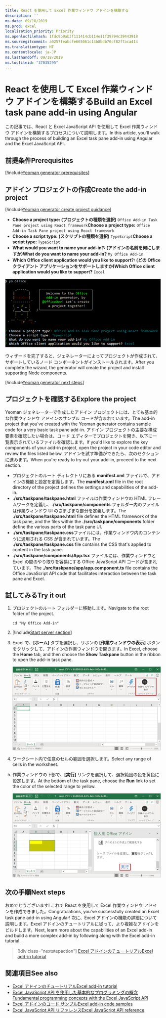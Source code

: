 ```yaml
---
title: React を使用して Excel 作業ウィンドウ アドインを構築する
description: ''
ms.date: 09/18/2019
ms.prod: excel
localization_priority: Priority
ms.openlocfilehash: 1fdc9b9ab3f111414cb114e11f39794c39443918
ms.sourcegitcommit: a0257feabcfe665061c14b8bdb70cf82f7aca414
ms.translationtype: HT
ms.contentlocale: ja-JP
ms.lasthandoff: 09/18/2019
ms.locfileid: "37035295"
---
```

# <a name="build-an-excel-task-pane-add-in-using-react"></a><span data-ttu-id="5a068-102">React を使用して Excel 作業ウィンドウ アドインを構築する</span><span class="sxs-lookup"><span data-stu-id="5a068-102">Build an Excel task pane add-in using Angular</span></span>

<span data-ttu-id="5a068-103">この記事では、React と Excel JavaScript API を使用して Excel 作業ウィンドウ アドインを構築するプロセスについて説明します。</span><span class="sxs-lookup"><span data-stu-id="5a068-103">In this article, you'll walk through the process of building an Excel task pane add-in using Angular and the Excel JavaScript API.</span></span>

## <a name="prerequisites"></a><span data-ttu-id="5a068-104">前提条件</span><span class="sxs-lookup"><span data-stu-id="5a068-104">Prerequisites</span></span>

[!include[Yeoman generator prerequisites](../includes/quickstart-yo-prerequisites.md)]

## <a name="create-the-add-in-project"></a><span data-ttu-id="5a068-105">アドイン プロジェクトの作成</span><span class="sxs-lookup"><span data-stu-id="5a068-105">Create the add-in project</span></span>

[!include[Yeoman generator create project guidance](../includes/yo-office-command-guidance.md)]

- <span data-ttu-id="5a068-106">**Choose a project type: (プロジェクトの種類を選択)** `Office Add-in Task Pane project using React framework`</span><span class="sxs-lookup"><span data-stu-id="5a068-106">**Choose a project type:** `Office Add-in Task Pane project using React framework`</span></span>
- <span data-ttu-id="5a068-107">**Choose a script type: (スクリプトの種類を選択)** `TypeScript`</span><span class="sxs-lookup"><span data-stu-id="5a068-107">**Choose a script type:** `TypeScript`</span></span>
- <span data-ttu-id="5a068-108">**What would you want to name your add-in?: (アドインの名前を何にしますか)**</span><span class="sxs-lookup"><span data-stu-id="5a068-108">**What do you want to name your add-in?**</span></span> `My Office Add-in`
- <span data-ttu-id="5a068-109">**Which Office client application would you like to support?: (どの Office クライアント アプリケーションをサポートしますか)**</span><span class="sxs-lookup"><span data-stu-id="5a068-109">**Which Office client application would you like to support?**</span></span> `Excel`

![Yeoman ジェネレーター](../images/yo-office-excel-react-2.png)

<span data-ttu-id="5a068-111">ウィザードを完了すると、ジェネレーターによってプロジェクトが作成されて、サポートしているノード コンポーネントがインストールされます。</span><span class="sxs-lookup"><span data-stu-id="5a068-111">After you complete the wizard, the generator will create the project and install supporting Node components.</span></span>

[!include[Yeoman generator next steps](../includes/yo-office-next-steps.md)]

## <a name="explore-the-project"></a><span data-ttu-id="5a068-112">プロジェクトを確認する</span><span class="sxs-lookup"><span data-stu-id="5a068-112">Explore the project</span></span>

<span data-ttu-id="5a068-113">Yeoman ジェネレーターで作成したアドイン プロジェクトには、とても基本的な作業ウィンドウ アドインのサンプル コードが含まれています。</span><span class="sxs-lookup"><span data-stu-id="5a068-113">The add-in project that you've created with the Yeoman generator contains sample code for a very basic task pane add-in.</span></span> <span data-ttu-id="5a068-114">アドイン プロジェクトの主要な構成要素を確認したい場合は、コード エディターでプロジェクトを開き、以下に一覧表示されているファイルを確認します。</span><span class="sxs-lookup"><span data-stu-id="5a068-114">If you'd like to explore the key components of your add-in project, open the project in your code editor and review the files listed below.</span></span> <span data-ttu-id="5a068-115">アドインを試す準備ができたら、次のセクションに進みます。</span><span class="sxs-lookup"><span data-stu-id="5a068-115">When you're ready to try out your add-in, proceed to the next section.</span></span>

- <span data-ttu-id="5a068-116">プロジェクトのルート ディレクトリにある **manifest.xml** ファイルで、アドインの機能と設定を定義します。</span><span class="sxs-lookup"><span data-stu-id="5a068-116">The **manifest.xml** file in the root directory of the project defines the settings and capabilities of the add-in.</span></span>
- <span data-ttu-id="5a068-117">**./src/taskpane/taskpane.html** ファイルは作業ウィンドウの HTML フレームワークを定義し、**./src/taskpane/components** フォルダー内のファイルは作業ウィンドウ UI のさまざまな部分を定義します。</span><span class="sxs-lookup"><span data-stu-id="5a068-117">The **./src/taskpane/taskpane.html** file defines the HTML framework of the task pane, and the files within the **./src/taskpane/components** folder define the various parts of the task pane UI.</span></span>
- <span data-ttu-id="5a068-118">**./src/taskpane/taskpane.css**ファイルには、作業ウィンドウ内のコンテンツに適用される CSS が含まれています。</span><span class="sxs-lookup"><span data-stu-id="5a068-118">The **./src/taskpane/taskpane.css** file contains the CSS that's applied to content in the task pane.</span></span>
- <span data-ttu-id="5a068-119">**./src/taskpane/components/App.tsx** ファイルには、作業ウィンドウと Excel の間のやり取りを容易にする Office JavaScript API コードが含まれています。</span><span class="sxs-lookup"><span data-stu-id="5a068-119">The **./src/taskpane/app/app.component.ts** file contains the Office JavaScript API code that facilitates interaction between the task pane and Excel.</span></span>

## <a name="try-it-out"></a><span data-ttu-id="5a068-120">試してみる</span><span class="sxs-lookup"><span data-stu-id="5a068-120">Try it out</span></span>

1. <span data-ttu-id="5a068-121">プロジェクトのルート フォルダーに移動します。</span><span class="sxs-lookup"><span data-stu-id="5a068-121">Navigate to the root folder of the project.</span></span>

    ```command&nbsp;line
    cd "My Office Add-in"
    ```

2. [!include[Start server section](../includes/quickstart-yo-start-server-excel.md)] 

3. <span data-ttu-id="5a068-122">Excel で、**[ホーム]** タブを選択し、リボンの **[作業ウィンドウの表示]** ボタンをクリックして、アドインの作業ウィンドウを開きます。</span><span class="sxs-lookup"><span data-stu-id="5a068-122">In Excel, choose the **Home** tab, and then choose the **Show Taskpane** button in the ribbon to open the add-in task pane.</span></span>

    ![Excel アドイン ボタン](../images/excel-quickstart-addin-3b.png)

4. <span data-ttu-id="5a068-124">ワークシート内で任意のセルの範囲を選択します。</span><span class="sxs-lookup"><span data-stu-id="5a068-124">Select any range of cells in the worksheet.</span></span>

5. <span data-ttu-id="5a068-125">作業ウィンドウの下部で、**[実行]** リンクを選択して、選択範囲の色を黄色に設定します。</span><span class="sxs-lookup"><span data-stu-id="5a068-125">At the bottom of the task pane, choose the **Run** link to set the color of the selected range to yellow.</span></span>

    ![Excel アドイン](../images/excel-quickstart-addin-3c.png)

## <a name="next-steps"></a><span data-ttu-id="5a068-127">次の手順</span><span class="sxs-lookup"><span data-stu-id="5a068-127">Next steps</span></span>

<span data-ttu-id="5a068-128">おめでとうございます! これで React を使用して Excel 作業ウィンドウ アドインを作成できました。</span><span class="sxs-lookup"><span data-stu-id="5a068-128">Congratulations, you've successfully created an Excel task pane add-in using Angular!</span></span> <span data-ttu-id="5a068-129">次に、Excel アドインの機能の詳細について説明します。Excel アドインのチュートリアルに従って、より複雑なアドインをビルドします。</span><span class="sxs-lookup"><span data-stu-id="5a068-129">Next, learn more about the capabilities of an Excel add-in and build a more complex add-in by following along with the Excel add-in tutorial.</span></span>

> [!div class="nextstepaction"]
> [<span data-ttu-id="5a068-130">Excel アドインのチュートリアル</span><span class="sxs-lookup"><span data-stu-id="5a068-130">Excel add-in tutorial</span></span>](../tutorials/excel-tutorial.md)

## <a name="see-also"></a><span data-ttu-id="5a068-131">関連項目</span><span class="sxs-lookup"><span data-stu-id="5a068-131">See also</span></span>

* [<span data-ttu-id="5a068-132">Excel アドインのチュートリアル</span><span class="sxs-lookup"><span data-stu-id="5a068-132">Excel add-in tutorial</span></span>](../tutorials/excel-tutorial-create-table.md)
* [<span data-ttu-id="5a068-133">Excel JavaScript API を使用した基本的なプログラミングの概念</span><span class="sxs-lookup"><span data-stu-id="5a068-133">Fundamental programming concepts with the Excel JavaScript API</span></span>](../excel/excel-add-ins-core-concepts.md)
* [<span data-ttu-id="5a068-134">Excel アドインのコード サンプル</span><span class="sxs-lookup"><span data-stu-id="5a068-134">Excel add-in code samples</span></span>](https://developer.microsoft.com/office/gallery/?filterBy=Samples,Excel)
* [<span data-ttu-id="5a068-135">Excel JavaScript API リファレンス</span><span class="sxs-lookup"><span data-stu-id="5a068-135">Excel JavaScript API reference</span></span>](/office/dev/add-ins/reference/overview/excel-add-ins-reference-overview)

